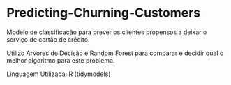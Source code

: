 # Predicting-Churning-Customers
Modelo de classificação para prever os clientes propensos a deixar o serviço de cartão de crédito.

Utilizo Arvores de Decisão e Random Forest para comparar e decidir qual o melhor algoritmo para este problema.

Linguagem Utilizada: R (tidymodels)
